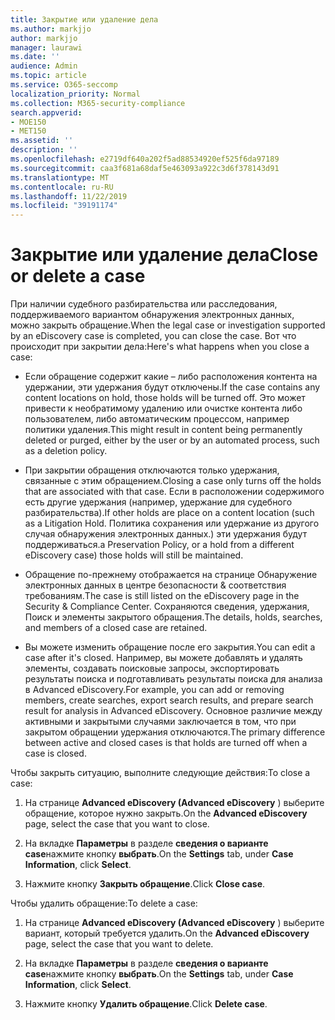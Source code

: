 ```yaml
---
title: Закрытие или удаление дела
ms.author: markjjo
author: markjjo
manager: laurawi
ms.date: ''
audience: Admin
ms.topic: article
ms.service: O365-seccomp
localization_priority: Normal
ms.collection: M365-security-compliance
search.appverid:
- MOE150
- MET150
ms.assetid: ''
description: ''
ms.openlocfilehash: e2719df640a202f5ad88534920ef525f6da97189
ms.sourcegitcommit: caa3f681a68daf5e463093a922c3d6f378143d91
ms.translationtype: MT
ms.contentlocale: ru-RU
ms.lasthandoff: 11/22/2019
ms.locfileid: "39191174"
---
```

# <a name="close-or-delete-a-case"></a><span data-ttu-id="6c8e0-102">Закрытие или удаление дела</span><span class="sxs-lookup"><span data-stu-id="6c8e0-102">Close or delete a case</span></span>

<span data-ttu-id="6c8e0-103">При наличии судебного разбирательства или расследования, поддерживаемого вариантом обнаружения электронных данных, можно закрыть обращение.</span><span class="sxs-lookup"><span data-stu-id="6c8e0-103">When the legal case or investigation supported by an eDiscovery case is completed, you can close the case.</span></span> <span data-ttu-id="6c8e0-104">Вот что происходит при закрытии дела:</span><span class="sxs-lookup"><span data-stu-id="6c8e0-104">Here's what happens when you close a case:</span></span>

- <span data-ttu-id="6c8e0-105">Если обращение содержит какие – либо расположения контента на удержании, эти удержания будут отключены.</span><span class="sxs-lookup"><span data-stu-id="6c8e0-105">If the case contains any content locations on hold, those holds will be turned off.</span></span> <span data-ttu-id="6c8e0-106">Это может привести к необратимому удалению или очистке контента либо пользователем, либо автоматическим процессом, например политики удаления.</span><span class="sxs-lookup"><span data-stu-id="6c8e0-106">This might result in content being permanently deleted or purged, either by the user or by an automated process, such as a deletion policy.</span></span>

- <span data-ttu-id="6c8e0-107">При закрытии обращения отключаются только удержания, связанные с этим обращением.</span><span class="sxs-lookup"><span data-stu-id="6c8e0-107">Closing a case only turns off the holds that are associated with that case.</span></span> <span data-ttu-id="6c8e0-108">Если в расположении содержимого есть другие удержания (например, удержание для судебного разбирательства).</span><span class="sxs-lookup"><span data-stu-id="6c8e0-108">If other holds are place on a content location (such as a Litigation Hold.</span></span> <span data-ttu-id="6c8e0-109">Политика сохранения или удержание из другого случая обнаружения электронных данных.) эти удержания будут поддерживаться.</span><span class="sxs-lookup"><span data-stu-id="6c8e0-109">a Preservation Policy, or a hold from a different eDiscovery case) those holds will still be maintained.</span></span>

- <span data-ttu-id="6c8e0-110">Обращение по-прежнему отображается на странице Обнаружение электронных данных в центре безопасности & соответствия требованиям.</span><span class="sxs-lookup"><span data-stu-id="6c8e0-110">The case is still listed on the eDiscovery page in the Security & Compliance Center.</span></span> <span data-ttu-id="6c8e0-111">Сохраняются сведения, удержания, Поиск и элементы закрытого обращения.</span><span class="sxs-lookup"><span data-stu-id="6c8e0-111">The details, holds, searches, and members of a closed case are retained.</span></span>

- <span data-ttu-id="6c8e0-112">Вы можете изменить обращение после его закрытия.</span><span class="sxs-lookup"><span data-stu-id="6c8e0-112">You can edit a case after it's closed.</span></span> <span data-ttu-id="6c8e0-113">Например, вы можете добавлять и удалять элементы, создавать поисковые запросы, экспортировать результаты поиска и подготавливать результаты поиска для анализа в Advanced eDiscovery.</span><span class="sxs-lookup"><span data-stu-id="6c8e0-113">For example, you can add or removing members, create searches, export search results, and prepare search result for analysis in Advanced eDiscovery.</span></span> <span data-ttu-id="6c8e0-114">Основное различие между активными и закрытыми случаями заключается в том, что при закрытом обращении удержания отключаются.</span><span class="sxs-lookup"><span data-stu-id="6c8e0-114">The primary difference between active and closed cases is that holds are turned off when a case is closed.</span></span>

<span data-ttu-id="6c8e0-115">Чтобы закрыть ситуацию, выполните следующие действия:</span><span class="sxs-lookup"><span data-stu-id="6c8e0-115">To close a case:</span></span>

1. <span data-ttu-id="6c8e0-116">На странице **Advanced eDiscovery (Advanced eDiscovery** ) выберите обращение, которое нужно закрыть.</span><span class="sxs-lookup"><span data-stu-id="6c8e0-116">On the **Advanced eDiscovery** page, select the case that you want to close.</span></span>

2. <span data-ttu-id="6c8e0-117">На вкладке **Параметры** в разделе **сведения о варианте case**нажмите кнопку **выбрать**.</span><span class="sxs-lookup"><span data-stu-id="6c8e0-117">On the **Settings** tab, under **Case Information**, click **Select**.</span></span>

3. <span data-ttu-id="6c8e0-118">Нажмите кнопку **Закрыть обращение**.</span><span class="sxs-lookup"><span data-stu-id="6c8e0-118">Click **Close case**.</span></span>

<span data-ttu-id="6c8e0-119">Чтобы удалить обращение:</span><span class="sxs-lookup"><span data-stu-id="6c8e0-119">To delete a case:</span></span>

1. <span data-ttu-id="6c8e0-120">На странице **Advanced eDiscovery (Advanced eDiscovery** ) выберите вариант, который требуется удалить.</span><span class="sxs-lookup"><span data-stu-id="6c8e0-120">On the **Advanced eDiscovery** page, select the case that you want to delete.</span></span>

2. <span data-ttu-id="6c8e0-121">На вкладке **Параметры** в разделе **сведения о варианте case**нажмите кнопку **выбрать**.</span><span class="sxs-lookup"><span data-stu-id="6c8e0-121">On the **Settings** tab, under **Case Information**, click **Select**.</span></span>

3. <span data-ttu-id="6c8e0-122">Нажмите кнопку **Удалить обращение**.</span><span class="sxs-lookup"><span data-stu-id="6c8e0-122">Click **Delete case**.</span></span> 
